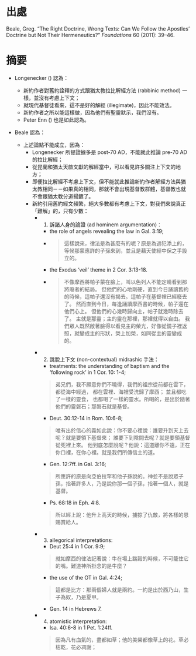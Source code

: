 # 出處

Beale, Greg. “The Right Doctrine, Wrong Texts: Can We Follow the Apostles’ Doctrine but Not Their Hermeneutics?” *Foundations* 60 (2011): 39–46.

# 摘要

- Longenecker () 認為：
  - 新約作者對舊約詮釋的方式跟猶太教拉比解經方法 (rabbinic method) 一樣，並沒有考慮上下文；
  - 就現代基督徒看來，這不是好的解經 (illegimate)，因此不能效法。
  - 新約作者之所以能這樣做，因為他們有聖靈默示，我們沒有。
  - Peter Enn () 也是如此認為。

- Beale 認為：
  - 上述論點不能成立，因為：
    - Longenecker 所提證據多是 post-70 AD，不能就此推論 pre-70 AD 的拉比解經；
    - 從昆蘭和猶太天啟文獻的解經當中，可以看見許多關注上下文的地方；
    - 即便拉比解經不考慮上下文，但不能就此推論新約作者解經方法與猶太教相同－－如果真的相同，那就不會出現基督教群體，基督教也就不會跟猶太教分道揚鑣了。
    - 新約引用舊約經文頻繁，絕大多數都有考慮上下文，對我們來說真正「難解」的，只有少數：
      - 1) 訴諸人身的論證 (ad hominem argumentation)：
        - the role of angels revealing the law in Gal. 3:19;
        - >這樣說來，律法是為甚麼有的呢？原是為過犯添上的，等候那蒙應許的子孫來到，並且是藉天使經中保之手設立的。 
        - the Exodus ‘veil’ theme in 2 Cor. 3:13-18. 
        - > 不像摩西將帕子蒙在臉上，叫以色列人不能定睛看到那將廢者的結局。 但他們的心地剛硬，直到今日誦讀舊約的時候，這帕子還沒有揭去。這帕子在基督裡已經廢去了。 然而直到今日，每逢誦讀摩西書的時候，帕子還在他們心上。 但他們的心幾時歸向主，帕子就幾時除去了。 主就是那靈；主的靈在那裡，那裡就得以自由。 我們眾人既然敞著臉得以看見主的榮光，好像從鏡子裡返照，就變成主的形狀，榮上加榮，如同從主的靈變成的。 
      - 2) 跳脫上下文 (non-contextual) midrashic 手法：
        - treatments: the understanding of baptism and the ‘following rock’ in 1 Cor. 10: 1-4; 
        > 弟兄們，我不願意你們不曉得，我們的祖宗從前都在雲下，都從海中經過， 都在雲裡、海裡受洗歸了摩西； 並且都吃了一樣的靈食， 也都喝了一樣的靈水。所喝的，是出於隨著他們的靈磐石；那磐石就是基督。 
        - Deut. 30:12-14 in Rom. 10:6-8; 
        > 唯有出於信心的義如此說：你不要心裡說：誰要升到天上去呢？就是要領下基督來； 誰要下到陰間去呢？就是要領基督從死裡上來。 他到底怎麼說呢？他說：這道離你不遠，正在你口裡，在你心裡。就是我們所傳信主的道。 
        - Gen. 12:7ff. in Gal. 3:16; 
        > 所應許的原是向亞伯拉罕和他子孫說的。神並不是說眾子孫，指著許多人，乃是說你那一個子孫，指著一個人，就是基督。 
        - Ps. 68:18 in Eph. 4:8.
        > 所以經上說：他升上高天的時候，擄掠了仇敵，將各樣的恩賜賞給人。 
      - 3) allegorical interpretations: 
        - Deut 25:4 in 1 Cor. 9:9; 
        > 就如摩西的律法記著說：牛在場上踹榖的時候，不可籠住它的嘴。難道神所掛念的是牛麼？ 
        - the use of the OT in Gal. 4:24; 
		> 這都是比方：那兩個婦人就是兩約。一約是出於西乃山，生子為奴，乃是夏甲。 
        - Gen. 14 in Hebrews 7. 
      - 4) atomistic interpretation: 
        - Isa. 40:6-8 in 1 Pet. 1:24ff.
		> 因為凡有血氣的，盡都如草；他的美榮都像草上的花。草必枯乾，花必凋謝； 
